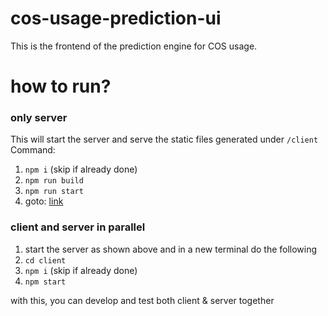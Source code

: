 # cos-usage-prediction-ui

This is the frontend of the prediction engine for COS usage.

# how to run?

### only server

This will start the server and serve the static files generated under `/client`
Command:

1. `npm i` (skip if already done)
2. `npm run build`
3. `npm run start`
4. goto: [link](http://localhost:2109)

### client and server in parallel

1. start the server as shown above and in a new terminal do the following
2. `cd client`
3. `npm i` (skip if already done)
4. `npm start`

with this, you can develop and test both client & server together
